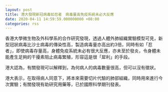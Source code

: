 ```yaml
---
layout: post
title: 港大發現新冠病毒如忍者　病毒量高免疫系統未必大反應
date: 2020-04-11 14:59:59.000000000 +08:00
categories: rss
---
```


香港大學微生物及外科學系的合作研究發現，透過人體外肺組織實驗模型可見，新型冠狀病毒比沙士病毒的傳染性高，製造病毒量亦高出約3倍，同時有如「忍者」，即使病毒存量高，身體免疫系統未必有很大反應，亦未至於發炎，令身體未能產生足夠的干擾素阻止病毒繁殖，形容這是很「犀利」的手段。

港大認為，有關發現可以解釋到，為何病人的病毒數量很高，但可以沒有徵狀。

港大表示，在取得病人同意下，將本來需要切片代驗的肺部組織，同時用來進行今次實驗；有關發現有助研究用藥等，已於國際科學期刊發表。
